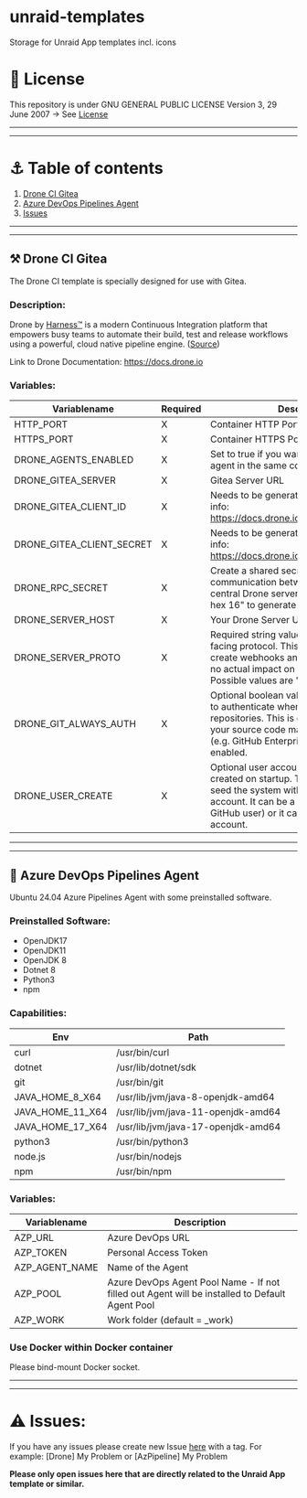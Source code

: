 # unraid-templates
Storage for Unraid App templates incl. icons

# 🔑 License
This repository is under  GNU GENERAL PUBLIC LICENSE Version 3, 29 June 2007 -> See [License](https://raw.githubusercontent.com/chrizzo84/unraid-templates/main/LICENSE?token=GHSAT0AAAAAABXMPMKOUPLGTE3ONEXO7B7KYZSSXZQ)

---
---
# ⚓ Table of contents
1. [Drone CI Gitea](#Drone)
2. [Azure DevOps Pipelines Agent](#Agent)
3. [Issues](#Issues)
---
---

<div id='Drone'/>

## ⚒️ Drone CI Gitea
The Drone CI template is specially designed for use with Gitea.

### Description:
Drone by [Harness™](https://harness.io/) is a modern Continuous Integration platform that empowers busy teams to automate their build, test and release workflows using a powerful, cloud native pipeline engine. ([Source](https://docs.drone.io)) 

Link to Drone Documentation: https://docs.drone.io

### Variables:
| **Variablename**          | **Required** | **Description**                                                                                                                                                                                                    | **Default**              |
|---------------------------|--------------|--------------------------------------------------------------------------------------------------------------------------------------------------------------------------------------------------------------------|--------------------------|
| HTTP_PORT                 | X            | Container HTTP Port                                                                                                                                                                                                | 9080                     |
| HTTPS_PORT                | X            | Container HTTPS Port                                                                                                                                                                                               | 9443                     |
| DRONE_AGENTS_ENABLED      | X            | Set to true if you want to run server and agent in the same container.                                                                                                                                             | false                    |
| DRONE_GITEA_SERVER        | X            | Gitea Server URL                                                                                                                                                                                                   | empty                    |
| DRONE_GITEA_CLIENT_ID     | X            | Needs to be generated in Gitea -> More info: https://docs.drone.io/server/provider/gitea/                                                                                                                          | empty                    |
| DRONE_GITEA_CLIENT_SECRET | X            | Needs to be generated in Gitea -> More info: https://docs.drone.io/server/provider/gitea/                                                                                                                          | empty                    |
| DRONE_RPC_SECRET          | X            | Create a shared secret to authenticate communication between runners and your central Drone server. Use "openssl rand -hex 16" to generate a key                                                                   | empty                    |
| DRONE_SERVER_HOST         | X            | Your Drone Server URL                                                                                                                                                                                              |                          |
| DRONE_SERVER_PROTO        | X            | Required string value configures the user-facing protocol. This value is used to create webhooks and redirect urls. It has no actual impact on serving traffic. Possible values are "http" or "https".             | empty                    |
| DRONE_GIT_ALWAYS_AUTH     | X            | Optional boolean value. Configures Drone to authenticate when cloning public repositories. This is only required when your source code management system (e.g. GitHub Enterprise) has private mode enabled.        | true                     |
| DRONE_USER_CREATE         | X            | Optional user account that should be created on startup. This should be used to seed the system with an administrative account. It can be a real account (i.e. a real GitHub user) or it can be a machine account. | username:root,admin:true |



---
---
<div id='Agent'/>

## 🔩 Azure DevOps Pipelines Agent
Ubuntu 24.04 Azure Pipelines Agent with some preinstalled software.

### Preinstalled Software:
- OpenJDK17
- OpenJDK11
- OpenJDK 8
- Dotnet 8
- Python3
- npm

### Capabilities:
| Env              | Path                                |
|------------------|-------------------------------------|
| curl             | /usr/bin/curl                       |
| dotnet           | /usr/lib/dotnet/sdk                 |
| git              | /usr/bin/git                        |
| JAVA_HOME_8_X64  | /usr/lib/jvm/java-8-openjdk-amd64   |
| JAVA_HOME_11_X64 | /usr/lib/jvm/java-11-openjdk-amd64  |
| JAVA_HOME_17_X64 | /usr/lib/jvm/java-17-openjdk-amd64  |
| python3          | /usr/bin/python3                    |
| node.js          | /usr/bin/nodejs                     |
| npm              | /usr/bin/npm                     |

### Variables:
| **Variablename** | **Description**                                                                                |
|------------------|------------------------------------------------------------------------------------------------|
| AZP_URL          | Azure DevOps URL                                                                               |
| AZP_TOKEN        | Personal Access Token                                                                          |
| AZP_AGENT_NAME   | Name of the Agent                                                                              |
| AZP_POOL         | Azure DevOps Agent Pool Name - If not filled out Agent will be installed to Default Agent Pool |
| AZP_WORK         | Work folder (default = _work)


### Use Docker within Docker container
Please bind-mount Docker socket.

---
---

<div id='Issues'/>

# ⚠️ Issues: <a name="Issues">
If you have any issues please create new Issue [here](https://github.com/chrizzo84/unraid-templates/issues) with a tag.
For example: [Drone] My Problem or [AzPipeline] My Problem

**Please only open issues here that are directly related to the Unraid App template or similar.**


